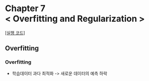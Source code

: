 Chapter 7<br/>
< Overfitting and Regularization >
===============================

[[실행 코드]](https://github.com/alstn2468/Python_For_Machine_Learning/blob/master/Chapter.7/12.ipynb)

## Overfitting


### Overfitting
- 학습데이터 과다 최적화 -> 새로운 데이터의 예측 하락
